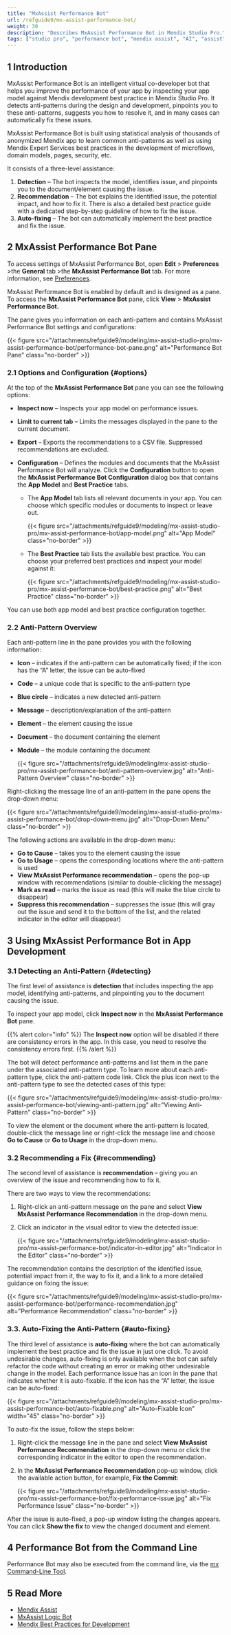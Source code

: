 ```yaml
---
title: "MxAssist Performance Bot"
url: /refguide9/mx-assist-performance-bot/
weight: 30
description: "Describes MxAssist Performance Bot in Mendix Studio Pro."
tags: ["studio pro", "performance bot", "mendix assist", "AI", "assist", "mx assist"]
---
```


## 1 Introduction 

MxAssist Performance Bot is an intelligent virtual co-developer bot that helps you improve the performance of your app by inspecting your app model against Mendix development best practice in Mendix Studio Pro. It detects anti-patterns during the design and development, pinpoints you to these anti-patterns, suggests you how to resolve it, and in many cases can automatically fix these issues. 

MxAssist Performance Bot is built using statistical analysis of thousands of anonymized Mendix app to learn common anti-patterns as well as using Mendix Expert Services best practices in the development of microflows, domain models, pages, security, etc.

It consists of a three-level assistance:

1. **Detection** – The bot inspects the model, identifies issue, and pinpoints you to the document/element causing the issue.
2. **Recommendation** – The bot explains the identified issue, the potential impact, and how to fix it. There is also a detailed best practice guide with a dedicated step-by-step guideline of how to fix the issue.
3. **Auto-fixing** – The bot can automatically implement the best practice and fix the issue.

## 2 MxAssist Performance Bot Pane

To access settings of MxAssist Performance Bot, open **Edit** > **Preferences** >the **General** tab >the **MxAssist Performance Bot** tab. For more information, see [Preferences](/refguide9/preferences-dialog/).

MxAssist Performance Bot is enabled by default and is designed as a pane. To access the **MxAssist Performance Bot** pane, click **View** > **MxAssist Performance Bot.**

The pane gives you information on each anti-pattern and contains MxAssist Performance Bot settings and configurations:

{{< figure src="/attachments/refguide9/modeling/mx-assist-studio-pro/mx-assist-performance-bot/performance-bot-pane.png" alt="Performance Bot Pane" class="no-border" >}}

### 2.1 Options and Configuration {#options}

At the top of the **MxAssist Performance Bot** pane you can see the following options: 

* **Inspect now** – Inspects your app model on performance issues. 
* **Limit to current  tab** – Limits the messages displayed in the pane to the current document.
* **Export** – Exports the recommendations to a CSV file. Suppressed recommendations are excluded.
* **Configuration** – Defines the modules and documents that the MxAssist Performance Bot will analyze. Click the **Configuration** button to open the **MxAssist Performance Bot Configuration** dialog box that contains the **App Model** and **Best Practice** tabs.

    * The **App Model** tab lists all relevant documents in your app. You can choose which specific modules or documents to inspect or leave out. 

        {{< figure src="/attachments/refguide9/modeling/mx-assist-studio-pro/mx-assist-performance-bot/app-model.png" alt="App Model" class="no-border" >}}

    * The **Best Practice** tab lists the available best practice. You can choose your preferred best practices and inspect your model against it: 

        {{< figure src="/attachments/refguide9/modeling/mx-assist-studio-pro/mx-assist-performance-bot/best-practice.png" alt="Best Practice" class="no-border" >}}

You can use both app model and best practice configuration together. 

### 2.2 Anti-Pattern Overview

Each anti-pattern line in the pane provides you with the following information: 

* **Icon** – indicates if the anti-pattern can be automatically fixed; if the icon has the “A” letter, the issue can be auto-fixed
* **Code** – a unique code that is specific to the anti-pattern type 
* **Blue circle** – indicates a new detected anti-pattern
* **Message** – description/explanation of the anti-pattern 
* **Element** – the element causing the issue
* **Document** – the document containing the element
* **Module** – the module containing the document 

    {{< figure src="/attachments/refguide9/modeling/mx-assist-studio-pro/mx-assist-performance-bot/anti-pattern-overview.jpg" alt="Anti-Pattern Overview" class="no-border" >}}

Right-clicking the message line of an anti-pattern in the pane opens the drop-down menu:

{{< figure src="/attachments/refguide9/modeling/mx-assist-studio-pro/mx-assist-performance-bot/drop-down-menu.jpg" alt="Drop-Down Menu" class="no-border" >}}

The following actions are available in the drop-down menu:

* **Go to Cause** – takes you to the element causing the issue
* **Go to Usage** – opens the corresponding locations where the anti-pattern is used
* **View MxAssist Performance recommendation** – opens the pop-up window with recommendations (similar to double-clicking the message)
* **Mark as read** – marks the issue as read (this will make the blue circle to disappear)
* **Suppress this recommendation** – suppresses the issue (this will gray out the issue and send it to the bottom of the list, and the related indicator in the editor will disappear)

## 3 Using MxAssist Performance Bot in App Development  

### 3.1 Detecting an Anti-Pattern {#detecting}

The first level of assistance is **detection** that includes inspecting the app model, identifying anti-patterns, and pinpointing you to the document causing the issue. 

To inspect your app model, click **Inspect now** in the **MxAssist Performance Bot** pane. 

{{% alert color="info" %}}
The **Inspect now** option will be disabled if there are consistency errors in the app. In this case, you need to resolve the consistency errors first. 
{{% /alert %}}

The bot will detect performance anti-patterns and list them in the pane under the associated anti-pattern type. To learn more about each anti-pattern type, click the anti-pattern code link. Click the plus icon next to the anti-pattern type to see the detected cases of this type:

{{< figure src="/attachments/refguide9/modeling/mx-assist-studio-pro/mx-assist-performance-bot/viewing-anti-pattern.jpg" alt="Viewing Anti-Pattern" class="no-border" >}}

To view the element or the document where the anti-pattern is located, double-click the message line or right-click the message line and choose **Go to Cause** or **Go to Usage** in the drop-down menu.

### 3.2 Recommending a Fix {#recommending}

The second level of assistance is **recommendation** – giving you an overview of the issue and recommending how to fix it. 

There are two ways to view the recommendations:

1. Right-click an anti-pattern message on the pane and select **View MxAssist Performance Recommendation** in the drop-down menu. 
2. Click an indicator in the visual editor to view the detected issue:

    {{< figure src="/attachments/refguide9/modeling/mx-assist-studio-pro/mx-assist-performance-bot/indicator-in-editor.jpg" alt="Indicator in the Editor" class="no-border" >}}

The recommendation contains the description of the identified issue, potential impact from it, the way to fix it, and a link to a more detailed guidance on fixing the issue: 

{{< figure src="/attachments/refguide9/modeling/mx-assist-studio-pro/mx-assist-performance-bot/performance-recommendation.jpg" alt="Performance Recommendation" class="no-border" >}}

### 3.3. Auto-Fixing the Anti-Pattern {#auto-fixing}

The third level of assistance is **auto-fixing** where the bot can automatically implement the best practice and fix the issue in just one click. To avoid undesirable changes, auto-fixing is only available when the bot can safely refactor the code without creating an error or making other undesirable change in the model. Each performance issue has an icon in the pane that indicates whether it is auto-fixable. If the icon has the “A” letter, the issue can be auto-fixed:

{{< figure src="/attachments/refguide9/modeling/mx-assist-studio-pro/mx-assist-performance-bot/auto-fixable.png" alt="Auto-Fixable Icon"   width="45"  class="no-border" >}}

To auto-fix the issue, follow the steps below:

1. Right-click the message line in the pane and select **View MxAssist Performance Recommendation** in the drop-down menu or click the corresponding indicator in the editor to open the recommendation.
2. In the **MxAssist Performance Recommendation** pop-up window, click the available action button, for example, **Fix the Commit**: 

    {{< figure src="/attachments/refguide9/modeling/mx-assist-studio-pro/mx-assist-performance-bot/fix-performance-issue.jpg" alt="Fix Performance Issue" class="no-border" >}}

After the issue is auto-fixed, a pop-up window listing the changes appears. You can click **Show the fix** to view the changed document and element. 

## 4 Performance Bot from the Command Line

Performance Bot may also be executed from the command line, via the [mx Command-Line Tool](/refguide9/mx-command-line-tool/#check).

## 5 Read More

* [Mendix Assist](/refguide9/mx-assist-studio-pro/)
* [MxAssist Logic Bot](/refguide9/mx-assist-logic-bot/)
* [Mendix Best Practices for Development](/refguide9/dev-best-practices/)
